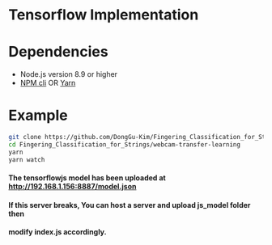 # Tensorflow Implementation

# Dependencies

 - Node.js version 8.9 or higher
 - [NPM cli](https://docs.npmjs.com/cli/npm) OR [Yarn](https://yarnpkg.com/en/)

# Example
```sh
git clone https://github.com/DongGu-Kim/Fingering_Classification_for_Strings.git
cd Fingering_Classification_for_Strings/webcam-transfer-learning
yarn
yarn watch
```
#### The tensorflowjs model has been uploaded at http://192.168.1.156:8887/model.json
#### If this server breaks, You can host a server and upload js_model folder then 
#### modify index.js accordingly.

